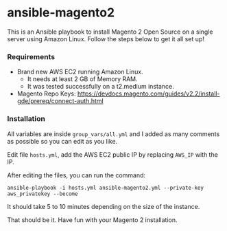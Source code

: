# ansible-magento2

This is an Ansible playbook to install Magento 2 Open Source on a single server using Amazon Linux.
Follow the steps below to get it all set up!

### Requirements
* Brand new AWS EC2 running Amazon Linux.
    * It needs at least 2 GB of Memory RAM.
    * It was tested successfully on a t2.medium instance.
* Magento Repo Keys: https://devdocs.magento.com/guides/v2.2/install-gde/prereq/connect-auth.html

### Installation
All variables are inside `group_vars/all.yml` and I added as many comments as possible so you can edit as you like.

Edit file `hosts.yml`, add the AWS EC2 public IP by replacing `AWS_IP` with the IP.

After editing the files, you can run the command:
```
ansible-playbook -i hosts.yml ansible-magento2.yml --private-key aws_privatekey --become
```

It should take 5 to 10 minutes depending on the size of the instance.

That should be it. Have fun with your Magento 2 installation.
